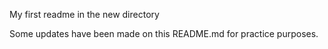 My first readme in the new directory

Some updates have been made on this README.md for practice purposes.

